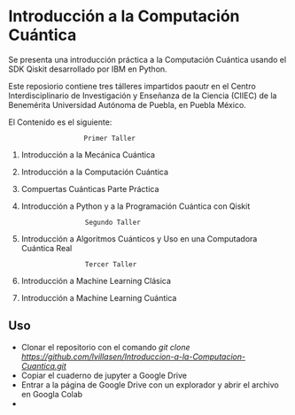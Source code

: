 # Introducción a la Computación Cuántica
Se presenta una introducción práctica a la Computación Cuántica usando el SDK Qiskit desarrollado por IBM en Python. 

Este reposiorio contiene tres tálleres impartidos paoutr en el Centro Interdisciplinario de Investigación y Enseñanza de la Ciencia (CIIEC) de la Benemérita Universidad Autónoma de Puebla, en Puebla México.

El Contenido es el siguiente:

                       Primer Taller
1. Introducción a la Mecánica Cuántica
2. Introducción a la Computación Cuántica
3. Compuertas Cuánticas
Parte Práctica
4. Introducción a Python y a la Programación Cuántica con Qiskit
                

                       Segundo Taller
5. Introducción a Algoritmos Cuánticos y Uso en una Computadora Cuántica Real
                   

                       Tercer Taller
6. Introducción a Machine Learning Clásica
7. Introducción a Machine Learning Cuántica


## Uso 
- Clonar el repositorio con el comando *git clone https://github.com/lvillasen/Introduccion-a-la-Computacion-Cuantica.git*
- Copiar el cuaderno de jupyter a Google Drive
- Entrar a la página de Google Drive con un explorador y abrir el archivo en Googla Colab
- 
